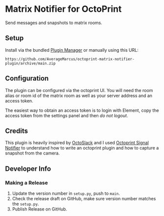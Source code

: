 # Matrix Notifier for OctoPrint

Send messages and snapshots to matrix rooms.

## Setup

Install via the bundled [Plugin Manager](https://docs.octoprint.org/en/master/bundledplugins/pluginmanager.html)
or manually using this URL:

    https://github.com/AverageMarcus/octoprint-matrix-notifier-plugin/archive/main.zip

## Configuration

The plugin can be configured via the octoprint UI. You will need the room alias or room id of the matrix room as well as your server address and an access token.

The easiest way to obtain an access token is to login with Element, copy the access token from the settings panel and then *do not logout*.

## Credits

This plugin is heavily inspired by [OctoSlack](https://github.com/fraschetti/Octoslack) and I used [Octoprint Signal Notifier](https://github.com/aerickson/OctoPrint_Signal-Notifier) to understand how to write an octoprint plugin and how to capture a snapshot from the camera.

## Developer Info

### Making a Release

1. Update the version number in `setup.py`, push to `main`.
1. Check the release draft on GitHub, make sure version number matches the
   `setup.py`.
1. Publish Release on GitHub.
